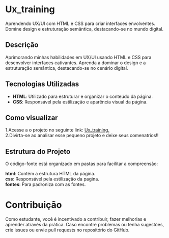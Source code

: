 # Ux_training

Aprendendo UX/UI com HTML e CSS para criar interfaces envolventes. Domine design e estruturação semântica, destacando-se no mundo digital.

## Descrição

Aprimorando minhas habilidades em UX/UI usando HTML e CSS para desenvolver interfaces cativantes. Aprenda a dominar o design e a estruturação semântica, destacando-se no cenário digital.

## Tecnologias Utilizadas

- **HTML**: Utilizado para estruturar e organizar o conteúdo da página.
- **CSS**: Responsável pela estilização e aparência visual da página.

## Como visualizar 
1.Acesse a o projeto no seguinte link: [Ux_training.](https://victorlpsrd.github.io/ux_treino/index.html)<br>
2.Divirta-se ao analisar esse pequeno projeto e deixe seus comenatrios!!

## Estrutura do Projeto
O código-fonte está organizado em pastas para facilitar a compreensão:

**html**: Contém a estrutura HTML da página.<br>
**css**: Responsável pela estilização da pagina.<br>
**fontes**: Para padroniza com as fontes.<br>

# Contribuição
Como estudante, você é incentivado a contribuir, fazer melhorias e aprender através da prática. Caso encontre problemas ou tenha sugestões, <br>crie issues ou envie pull requests no repositório do GitHub.
